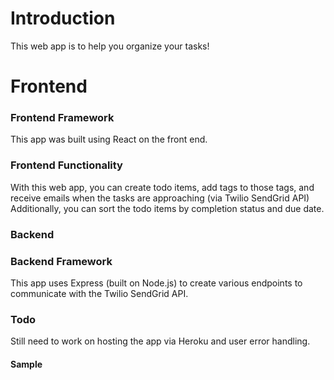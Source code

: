 # Introduction
This web app is to help you organize your tasks!

# Frontend
### Frontend Framework
This app was built using React on the front end.

### Frontend Functionality
With this web app, you can create todo items, add tags to those tags, and receive emails when the tasks are approaching (via Twilio SendGrid API)
Additionally, you can sort the todo items by completion status and due date.

### Backend
### Backend Framework
This app uses Express (built on Node.js) to create various endpoints to communicate with the Twilio SendGrid API.

### Todo
Still need to work on hosting the app via Heroku and user error handling.

#### Sample


